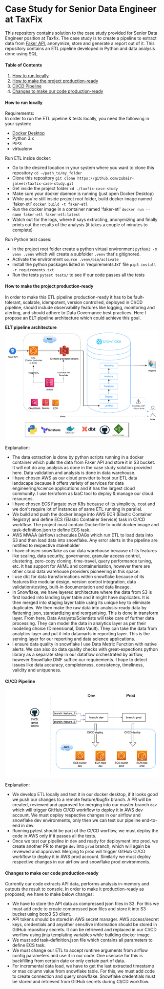 # Case Study for Senior Data Engineer at TaxFix
This repository contains solution to the case study provided for Senior Data Engineer position at Taxfix. The case study is to create a pipeline to extract data from [Faker API](https://fakerapi.it/), anonymize, store and generate a report out of it. This repository contains an ETL pipeline developed in Python and data analysis done using SQL.  

#### Table of Contents  
1. [How to run locally](#how-to-run-locally)  
2. [How to make the project production-ready](#how-to-make-the-project-production-ready)
3. [CI/CD Pipeline](#cicd-pipeline)
4. [Changes to make our code production-ready](#changes-to-make-our-code-production-ready)

#### How to run locally  
Requirements:  
In order to run the ETL pipeline & tests locally, you need the following in your system:
- [Docker Desktop](https://www.docker.com/products/docker-desktop/)
- Python 3.x
- PIP3
- virtualenv

Run ETL inside docker:
- Go to the desired location in your system where you want to clone this repository `cd ~/path_to/my_folder`
- Clone this repository `git clone https://github.com/zubair-jaleel/taxfix-case-study.git`
- Get inside the project folder `cd ./taxfix-case-study`
- Make sure your docker daemon is running (just open Docker Desktop)
- While you're still inside project root folder, build docker image named 'faker-etl' `docker build -t faker-etl .`
- Run the docker image in a container named 'faker-etl' `docker run --name faker-etl faker-etl:latest`
- Watch out for the logs, where it says extracting, anonymizing and finally prints out the results of the analysis (it takes a couple of minutes to complete)

Run Python test cases:
- In the project root folder create a python virtual environment `python3 -m venv .venv` which will create a subfolder `.venv` that's gitignored.
- Activate the environment `source .venv/bin/activate`
- Install the python packages listed in 'requirements.txt' file `pip3 install -r requirements.txt`
- Run the tests `pytest tests/` to see if our code passes all the tests

#### How to make the project production-ready
In order to make this ETL pipeline production-ready it has to be fault-tolerant, scalable, idempotent, version controlled, deployed in CI/CD pipeline, should include observability features like logging, monitoring and alerting, and should adhere to Data Governance best practices. Here I propose an ELT pipeline architecture which could achieve this goal.

**ELT pipeline architecture**
![ELT architecture proposal image](/docs/ETL_Architecture_Proposal.png)  

Explanation:
- The data extraction is done by python scripts running in a docker container which pulls the data from Faker API and store it in S3 bucket. It will not do any analysis as done in the case study solution provided here. Data validation and analysis is done in data warehouse.
- I have chosen AWS as our cloud provider to host our ETL data landscape because it offers variety of services for data engineering/science applications and it has the largest cloud community. I use terraform as IaaC tool to deploy & manage our cloud resources.
- I have chosen ECS Fargate over K8s because of its simplicity, cost and we don't require lot of instances of same ETL running in parallel.
- We build and push the docker image into AWS ECR (Elastic Container Registry) and define ECS (Elastic Container Service) task in CI/CD workflow. The project must contain Dockerfile to build docker image and task-definition.json to define ECS task.
- AWS MWAA (airflow) schedules DAGs which run ETL to load data into S3 and then load data into snowflake. Any error alerts in the pipeline are notified to respective stakeholder
- I have chosen snowflake as our data warehouse because of its features like scaling, data security, governance, granular access control, clustering, zero-copy cloning, time-travel, query performance tuning, etc. It has support for AI/ML and containerisation, however there are other cloud data warehouse providers pioneering in this space.
- I use dbt for data transformations within snowflake because of its features like modular design, version control integration, data validation/testing, built-in documentation and data lineage.
- In Snowflake, we have layered architecture where the data from S3 is first loaded into landing layer table and it might have duplicates. It is then merged into staging layer table using its unique key to eliminate duplicates. We then make the raw data into analysis-ready data by flattening json, standardizing and reorganising. This is done in transform layer. From here, Data Analysts/Scientists will take care of further data processing. They can model the data in analytics layer as per their modeling choice (Dimensional, Data Vault). They can take the data from analytics layer and put it into datamarts in reporting layer. This is the serving layer for our reporting and data science applications.
- I ensure data quality in snowflake I use Data Metric Function with native alerts. We can also do data quality checks with great-expections python library as a separate step in our dataflow orchestrated by airflow, however Snowflake DMF suffice our requirements. I hope to detect issues like data accuracy, completeness, consistency, timeliness, validity and uniqueness.

#### CI/CD Pipeline
![CD/CD pipeline](/docs/ETL_CI_CD_pipeline.png)  

Explanation:
- We develop ETL locally and test it in our docker desktop, if it looks good we push our changes to a remote feature/bugfix branch. A PR will be created, reviewed and approved for merging into our master branch `dev` which will trigger GitHub CI/CD workflow to deploy it in AWS dev account. We must deploy respective changes in our airflow and snowflake dev environments, only then we can test our pipeline end-to-end in dev.
- Running pytest should be part of the CI/CD worflow, we must deploy the code in AWS only if it passes all the tests.
- Once we test our pipeline in dev and ready for deployment into prod, we create another PR to merge `dev` into `prod` branch, which will again be reviewed and approved. Merging to prod will trigger GitHub CI/CD workflow to deploy it in AWS prod account. Similarly we must deploy respective changes in our airflow and snowflake prod environments.

#### Changes to make our code production-ready
Currently our code extracts API data, performs analysis in-memory and outputs the result to console. In order to make it production-ready as proposed, we have to make below changes:
- We have to store the API data as compressed json files in S3. For this we must add code to create compressed json files and store it into S3 bucket using boto3 S3 client.
- API tokens should be stored in AWS secret manager. AWS access/secret keys, credentials and anyother sensitive information should be stored in GitHub repository secrets. It can be retrieved and replaced in our CI/CD worflow using jinja templating variables while building docker image.
- We must add task-definition.json file which contains all parameters to define ECS task.
- We must change our ETL to accept runtime arguments from airflow config parameters and use it in our code. One usecase for this is backfilling from certain date or only certain part of data.
- For incremental data load, we have to get the last extracted timestamp or max column value from snowflake table. For this, we must add code to create connection and query snowflake. Snowflake credentials must be stored and retrieved from GitHub secrets during CI/CD workflow.
